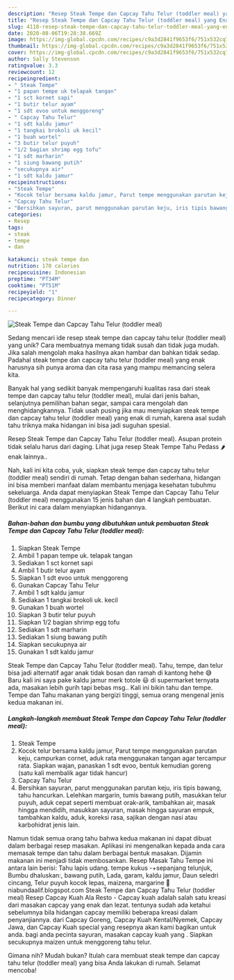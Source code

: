 ```yaml
---
description: "Resep Steak Tempe dan Capcay Tahu Telur (toddler meal) yang Enak"
title: "Resep Steak Tempe dan Capcay Tahu Telur (toddler meal) yang Enak"
slug: 4118-resep-steak-tempe-dan-capcay-tahu-telur-toddler-meal-yang-enak
date: 2020-08-06T19:28:38.669Z
image: https://img-global.cpcdn.com/recipes/c9a3d2841f9653f6/751x532cq70/steak-tempe-dan-capcay-tahu-telur-toddler-meal-foto-resep-utama.jpg
thumbnail: https://img-global.cpcdn.com/recipes/c9a3d2841f9653f6/751x532cq70/steak-tempe-dan-capcay-tahu-telur-toddler-meal-foto-resep-utama.jpg
cover: https://img-global.cpcdn.com/recipes/c9a3d2841f9653f6/751x532cq70/steak-tempe-dan-capcay-tahu-telur-toddler-meal-foto-resep-utama.jpg
author: Sally Stevenson
ratingvalue: 3.3
reviewcount: 12
recipeingredient:
- " Steak Tempe"
- "1 papan tempe uk telapak tangan"
- "1 sct kornet sapi"
- "1 butir telur ayam"
- "1 sdt evoo untuk menggoreng"
- " Capcay Tahu Telur"
- "1 sdt kaldu jamur"
- "1 tangkai brokoli uk kecil"
- "1 buah wortel"
- "3 butir telur puyuh"
- "1/2 bagian shrimp egg tofu"
- "1 sdt marharin"
- "1 siung bawang putih"
- "secukupnya air"
- "1 sdt kaldu jamur"
recipeinstructions:
- "Steak Tempe"
- "Kocok telur bersama kaldu jamur, Parut tempe menggunakan parutan keju, campurkan cornet, aduk rata menggunakan tangan agar tercampur rata. Siapkan wajan, panaskan 1 sdt evoo, bentuk kemudian goreng (satu kali membalik agar tidak hancur)"
- "Capcay Tahu Telur"
- "Bersihkan sayuran, parut menggunakan parutan keju, iris tipis bawang, tahu hancurkan. Lelehkan margarin, tumis bawang putih, masukkan telur puyuh, aduk cepat seperti membuat orak-arik, tambahkan air, masak hingga mendidih, masukkan sayuran, masak hingga sayuran empuk, tambahkan kaldu, aduk, koreksi rasa, sajikan dengan nasi atau karbohidrat jenis lain."
categories:
- Resep
tags:
- steak
- tempe
- dan

katakunci: steak tempe dan 
nutrition: 170 calories
recipecuisine: Indonesian
preptime: "PT34M"
cooktime: "PT51M"
recipeyield: "1"
recipecategory: Dinner

---
```



![Steak Tempe dan Capcay Tahu Telur (toddler meal)](https://img-global.cpcdn.com/recipes/c9a3d2841f9653f6/751x532cq70/steak-tempe-dan-capcay-tahu-telur-toddler-meal-foto-resep-utama.jpg)

Sedang mencari ide resep steak tempe dan capcay tahu telur (toddler meal) yang unik? Cara membuatnya memang tidak susah dan tidak juga mudah. Jika salah mengolah maka hasilnya akan hambar dan bahkan tidak sedap. Padahal steak tempe dan capcay tahu telur (toddler meal) yang enak harusnya sih punya aroma dan cita rasa yang mampu memancing selera kita.

Banyak hal yang sedikit banyak mempengaruhi kualitas rasa dari steak tempe dan capcay tahu telur (toddler meal), mulai dari jenis bahan, selanjutnya pemilihan bahan segar, sampai cara mengolah dan menghidangkannya. Tidak usah pusing jika mau menyiapkan steak tempe dan capcay tahu telur (toddler meal) yang enak di rumah, karena asal sudah tahu triknya maka hidangan ini bisa jadi suguhan spesial.

Resep Steak Tempe dan Capcay Tahu Telur (toddler meal). Asupan protein tidak selalu harus dari daging. Lihat juga resep Steak Tempe Tahu Pedass 🌶 enak lainnya..


Nah, kali ini kita coba, yuk, siapkan steak tempe dan capcay tahu telur (toddler meal) sendiri di rumah. Tetap dengan bahan sederhana, hidangan ini bisa memberi manfaat dalam membantu menjaga kesehatan tubuhmu sekeluarga. Anda dapat menyiapkan Steak Tempe dan Capcay Tahu Telur (toddler meal) menggunakan 15 jenis bahan dan 4 langkah pembuatan. Berikut ini cara dalam menyiapkan hidangannya.

<!--inarticleads1-->

##### Bahan-bahan dan bumbu yang dibutuhkan untuk pembuatan Steak Tempe dan Capcay Tahu Telur (toddler meal):

1. Siapkan  Steak Tempe
1. Ambil 1 papan tempe uk. telapak tangan
1. Sediakan 1 sct kornet sapi
1. Ambil 1 butir telur ayam
1. Siapkan 1 sdt evoo untuk menggoreng
1. Gunakan  Capcay Tahu Telur
1. Ambil 1 sdt kaldu jamur
1. Sediakan 1 tangkai brokoli uk. kecil
1. Gunakan 1 buah wortel
1. Siapkan 3 butir telur puyuh
1. Siapkan 1/2 bagian shrimp egg tofu
1. Sediakan 1 sdt marharin
1. Sediakan 1 siung bawang putih
1. Siapkan secukupnya air
1. Gunakan 1 sdt kaldu jamur


Steak Tempe dan Capcay Tahu Telur (toddler meal). Tahu, tempe, dan telur bisa jadi alternatif agar anak tidak bosan dan ramah di kantong hehe 😅 Baru kali ini saya pake kaldu jamur merk totole 😃 di supermarket ternyata ada, masakan lebih gurih tapi bebas msg.. Kali ini bikin tahu dan tempe. Tempe dan Tahu makanan yang bergizi tinggi, semua orang mengenal jenis kedua makanan ini. 

<!--inarticleads2-->

##### Langkah-langkah membuat Steak Tempe dan Capcay Tahu Telur (toddler meal):

1. Steak Tempe
1. Kocok telur bersama kaldu jamur, Parut tempe menggunakan parutan keju, campurkan cornet, aduk rata menggunakan tangan agar tercampur rata. Siapkan wajan, panaskan 1 sdt evoo, bentuk kemudian goreng (satu kali membalik agar tidak hancur)
1. Capcay Tahu Telur
1. Bersihkan sayuran, parut menggunakan parutan keju, iris tipis bawang, tahu hancurkan. Lelehkan margarin, tumis bawang putih, masukkan telur puyuh, aduk cepat seperti membuat orak-arik, tambahkan air, masak hingga mendidih, masukkan sayuran, masak hingga sayuran empuk, tambahkan kaldu, aduk, koreksi rasa, sajikan dengan nasi atau karbohidrat jenis lain.


Namun tidak semua orang tahu bahwa kedua makanan ini dapat dibuat dalam berbagai resep masakan. Aplikasi ini mengenalkan kepada anda cara memasak tempe dan tahu dalam berbagai bentuk masakan. Dijamin makanan ini menjadi tidak membosankan. Resep Masak Tahu Tempe ini antara lain berisi: Tahu lapis udang. tempe kukus -+sepanjang telunjuk, Bumbu dhaluskan:, bawang putih, Lada, garam, kaldu jamur, Daun seledri cincang, Telur puyuh kocok lepas, maizena, margarine 🌻niabundaalif.blogspot.com Steak Tempe dan Capcay Tahu Telur (toddler meal) Resep Capcay Kuah Ala Resto - Capcay kuah adalah salah satu kreasi dari masakan capcay yang enak dan lezat. tentunya sudah ada ketahui sebelumnya bila hidangan capcay memiliki beberapa kreasi dalam penyanjiannya. dari Capcay Goreng, Capcay Kuah Kental/Nyemek, Capcay Jawa, dan Capcay Kuah special yang resepnya akan kami bagikan untuk anda. bagi anda pecinta sayuran, masakan capcay kuah yang . Siapkan secukupnya maizen untuk menggoreng tahu telur. 

Gimana nih? Mudah bukan? Itulah cara membuat steak tempe dan capcay tahu telur (toddler meal) yang bisa Anda lakukan di rumah. Selamat mencoba!
